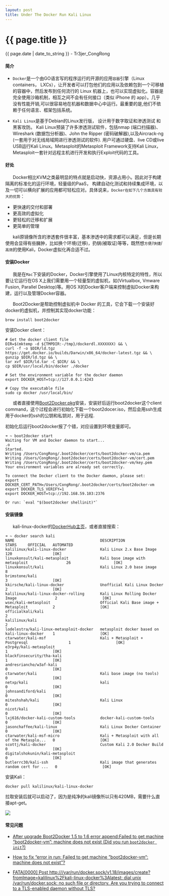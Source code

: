 ```yaml
---
layout: post
title: Under The Docker Run Kali Linux
---
```


{{ page.title }}
================
<p class="date">{{ page.date | date_to_string }} - Tr3jer_CongRong</p>

#### 简介
- `Docker`是一个由GO语言写的程序运行的开源的应用`容器`引擎（Linux containers， LXCs），让开发者可以打包他们的应用以及依赖包到一个可移植的容器中，然后发布到任何流行的 Linux 机器上，也可以实现虚拟化。容器是完全使用沙箱机制，相互之间不会有任何接口（类似 iPhone 的 app）。几乎没有性能开销,可以很容易地在机器和数据中心中运行。最重要的是,他们不依赖于任何语言、框架包括系统。

- `Kali Linux`是基于Debian的Linux发行版， 设计用于数字取证和渗透测试 和 黑客攻防。
Kali Linux预装了许多渗透测试软件，包括nmap (端口扫描器)、Wireshark (数据包分析器)、John the Ripper (密码破解器),以及Aircrack-ng (一套用于对无线局域网进行渗透测试的软件). 用户可通过硬盘、live CD或live USB运行Kali Linux。Metasploit的Metasploit Framework支持Kali Linux，Metasploit一套针对远程主机进行开发和执行Exploit代码的工具。

#### 好处
&nbsp;&nbsp;&nbsp;&nbsp;&nbsp;&nbsp;Docker相比KVM之类最明显的特点就是启动快，资源占用小。因此对于构建隔离的标准化的运行环境，轻量级的PaaS， 构建自动化测试和持续集成环境，以及一切可以横向扩展的应用都可轻松应对。具体说来，`Docker在如下几个方面具有较大的优势`：

- 更快速的交付和部署
- 更高效的虚拟化
- 更轻松的迁移和扩展
- 更简单的管理

&nbsp;&nbsp;&nbsp;&nbsp;&nbsp;&nbsp;kali原镜像所含的渗透套件很丰富，基本渗透中的需求都可以满足，但是长期使用会显得有些臃肿，比如换个环境(迁移)，扔锅(被取证)等等，既然想`方便`/`快捷`/`高效`的使用Kali，Docker虚拟化再合适不过。

#### 安装Docker
&nbsp;&nbsp;&nbsp;&nbsp;&nbsp;&nbsp;我是在`Mac`下安装的Docker，Docker引擎使用了Linux内核特定的特性，所以要让它运行在OS X上我们需要用一个轻量型的虚拟机，如(Virtualbox, Vmware Fusion, Parallel Desktop)等。用OS X的Docker客户端来控制虚拟Docker来构建，运行以及管理Docker容器。

&nbsp;&nbsp;&nbsp;&nbsp;&nbsp;&nbsp;Boot2Docker是帮助控制虚拟机中 Docker 的工具，它会下载一个安装好docker的虚拟机，并控制其实现docker功能：

	brew install boot2docker

安装Docker client：

	# Get the docker client file
	DIR=$(mktemp -d ${TMPDIR:-/tmp}/dockerdl.XXXXXXX) && \
	curl -f -o $DIR/ld.tgz https://get.docker.io/builds/Darwin/x86_64/docker-latest.tgz && \
	gunzip $DIR/ld.tgz && \
	tar xvf $DIR/ld.tar -C $DIR/ && \
	cp $DIR/usr/local/bin/docker ./docker

	# Set the environment variable for the docker daemon
	export DOCKER_HOST=tcp://127.0.0.1:4243

	# Copy the executable file
	sudo cp docker /usr/local/bin/
	
&nbsp;&nbsp;&nbsp;&nbsp;&nbsp;&nbsp;或者直接使用[Boot2Docker.pkg](https://github.com/boot2docker/osx-installer/releases)安装，安装好后运行boot2docker这个client command，这个过程会进行初始化下载一个boot2docer.iso，然后会用ssh生成用于docker的ssh的公钥和私钥对，用于远程.

初始化后运行boot2docker报了个错，对应设置到环境变量即可。

	➜ ~ boot2docker start
	Waiting for VM and Docker daemon to start...
	.o
	Started.
	Writing /Users/CongRong/.boot2docker/certs/boot2docker-vm/ca.pem
	Writing /Users/CongRong/.boot2docker/certs/boot2docker-vm/cert.pem
	Writing /Users/CongRong/.boot2docker/certs/boot2docker-vm/key.pem
	Your environment variables are already set correctly.
	
	To connect the Docker client to the Docker daemon, please set:
    export DOCKER_CERT_PATH=/Users/CongRong/.boot2docker/certs/boot2docker-vm
    export DOCKER_TLS_VERIFY=1
    export DOCKER_HOST=tcp://192.168.59.103:2376

	Or run: `eval "$(boot2docker shellinit)"`

#### 安装镜像
&nbsp;&nbsp;&nbsp;&nbsp;&nbsp;&nbsp;kali-linux-docker的[DockerHub主页](https://hub.docker.com/r/kalilinux/kali-linux-docker/)，或者直接搜索：

	➜ ~ docker search kali
	NAME                                      DESCRIPTION                                     STARS     OFFICIAL   AUTOMATED
	kalilinux/kali-linux-docker               Kali Linux 2.x Base Image                       120                  [OK]
	linuxkonsult/kali-metasploit              Kali base image with metasploit                 26                   [OK]
	linuxkonsult/kali                         Kali Linux 2.0 base image                       8
	brimstone/kali                                                                            3                    [OK]
	kkirsche/kali-linux-docker                Unofficial Kali Linux Docker                    2                    [OK]
	kalilinux/kali-linux-docker-rolling       Kali Linux Rolling Docker Image                 2                    [OK]
	wsec/kali-metasploit                      Official Kali Base image + Metasploit           2                    [OK]
	officialkali/kali                                                                         2
	kalilinux/kali                                                                            2
	lodelestra/kali-linux-metasploit-docker   metasploit docker based on kali-linux-docker    1                    [OK]
	ctarwater/kali-msf                        Kali + Metasploit + Postgresql                  1                    [OK]
	e3rp4y/kali-metasploit                                                                    1                    [OK]
	blackfinsecurity/tha-kali                                                                 1                    [OK]
	andresriancho/w3af-kali                                                                   0                    [OK]
	ctarwater/kali                            Kali base image (no tools)                      0                    [OK]
	netxp/kali                                kali                                            0                    [OK]
	johnsandiford/kali                                                                        0                    [OK]
	miteshshah/kali                           Kali Linux                                      0                    [OK]
	nicot/kali                                                                                0                    [OK]
	lxj616/docker-kali-custom-tools           docker-kali-custom-tools                        0                    [OK]
	jasonchaffee/kali-linux                   Kali Linux Docker Container                     0                    [OK]
	ctarwater/kali-msf-micro                  Kali + Metasploit with all of the Metasplo...   0                    [OK]
	scottj/kali-docker                        Custom Kali 2.0 Docker Build                    0                    [OK]
	digitalshokunin/kali-metasploit                                                           0                    [OK]
	butlerrc30/kali-ssh                       Kali image that generates random cert for ...   0                    [OK]

安装Kali：

	docker pull kalilinux/kali-linux-docker

拉取安装后就可以启动了，因为是纯净的kali镜像所以只有420MB，需要什么直接apt-get。

<img src="http://blog-1252048719.cos.ap-shanghai.myqcloud.com/3r4tgdfxvc.png">

#### 常见问题
- [After upgrade Boot2Docker 1.5 to 1.6 error append:Failed to get machine “boot2docker-vm”: machine does not exist (Did you run `boot2docker init`?)](http://stackoverflow.com/questions/29799491/after-upgrade-boot2docker-1-5-to-1-6-error-appendfailed-to-get-machine-boot2do/29819016)

- [How to fix “error in run: Failed to get machine ”boot2docker-vm“: machine does not exist”?](http://stackoverflow.com/questions/26572112/how-to-fix-error-in-run-failed-to-get-machine-boot2docker-vm-machine-does-n)

- [FATA[0000] Post http:///var/run/docker.sock/v1.18/images/create?fromImage=kalilinux%2Fkali-linux-docker%3Alatest: dial unix /var/run/docker.sock: no such file or directory. Are you trying to connect to a TLS-enabled daemon without TLS?](http://stackoverflow.com/questions/29294286/fata0000-get-http-var-run-docker-sock-v1-17-version-dial-unix-var-run-doc)